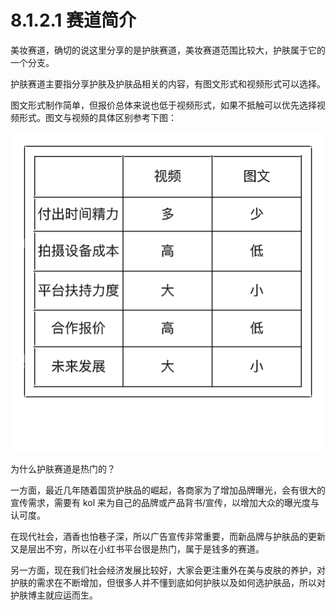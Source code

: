 # 8.1.2.1 赛道简介

美妆赛道，确切的说这里分享的是护肤赛道，美妆赛道范围比较大，护肤属于它的一个分支。

护肤赛道主要指分享护肤及护肤品相关的内容，有图文形式和视频形式可以选择。

图文形式制作简单，但报价总体来说也低于视频形式，如果不抵触可以优先选择视频形式。图文与视频的具体区别参考下图：

![](img/751f475d2cda54eb587f893844e969aa.png)

为什么护肤赛道是热门的？

一方面，最近几年随着国货护肤品的崛起，各商家为了增加品牌曝光，会有很大的宣传需求，需要有 kol 来为自己的品牌或产品背书/宣传，以增加大众的曝光度与认可度。

在现代社会，酒香也怕巷子深，所以广告宣传非常重要，而新品牌与护肤品的更新又是层出不穷，所以在小红书平台很是热门，属于是钱多的赛道。

另一方面，现在我们社会经济发展比较好，大家会更注重外在美与皮肤的养护，对护肤的需求在不断增加，但很多人并不懂到底如何护肤以及如何选护肤品，所以对护肤博主就应运而生。